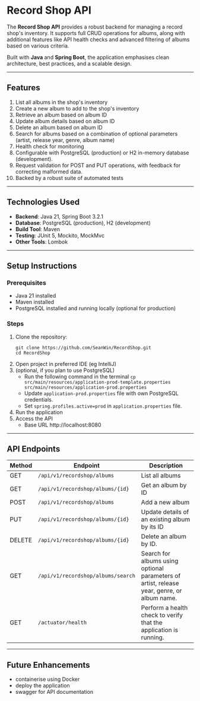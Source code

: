 # Record Shop API

The **Record Shop API** provides a robust backend for managing a record shop's inventory.
It supports full CRUD operations for albums, along with additional features like API health checks and advanced
filtering of albums based on various criteria.

Built with **Java** and **Spring Boot**, the application emphasises clean architecture,
best practices, and a scalable design.


---

## Features
1. List all albums in the shop's inventory
2. Create a new album to add to the shop's inventory
3. Retrieve an album based on album ID
4. Update album details based on album ID
5. Delete an album based on album ID
6. Search for albums based on a combination of optional parameters (artist, release year, genre, album name)
7. Health check for monitoring
8. Configurable with PostgreSQL (production) or H2 in-memory database (development).
9. Request validation for POST and PUT operations, with feedback for correcting malformed data.
10. Backed by a robust suite of automated tests

---

## Technologies Used
- **Backend**: Java 21, Spring Boot 3.2.1
- **Database**: PostgreSQL (production), H2 (development)
- **Build Tool**: Maven
- **Testing**: JUnit 5, Mockito, MockMvc
- **Other Tools**: Lombok

---

## Setup Instructions

### Prerequisites
- Java 21 installed
- Maven installed
- PostgreSQL installed and running locally (optional for production)

### Steps
1. Clone the repository:
   ```
   git clone https://github.com/SeanWin/RecordShop.git
   cd RecordShop
   ```
2. Open project in preferred IDE (eg IntelliJ)
3. (optional, if you plan to use PostgreSQL) 
   - Run the following command in the terminal `cp src/main/resources/application-prod-template.properties src/main/resources/application-prod.properties`
   - Update `application-prod.properties` file with own PostgreSQL credentials.
   -  Set `spring.profiles.active=prod` in `application.properties` file.
4. Run the application
5. Access the API
   - Base URL  http://localhost:8080

---
## API Endpoints


| Method | Endpoint                           | Description                                                                                |
|--------|------------------------------------|--------------------------------------------------------------------------------------------|
| GET    | `/api/v1/recordshop/albums`        | List all albums                                                                            |
| GET    | `/api/v1/recordshop/albums/{id}`   | Get an album by ID                                                                         |
| POST   | `/api/v1/recordshop/albums`        | Add a new album                                                                            |
| PUT    | `/api/v1/recordshop/albums/{id}`   | Update details of an existing album by its ID                                              |
| DELETE | `/api/v1/recordshop/albums/{id}`   | Delete an album by ID.                                                                     |
| GET    | `/api/v1/recordshop/albums/search` | Search for albums using optional parameters of artist, release year, genre, or album name. |
| GET    | `/actuator/health`                 | Perform a health check to verify that the application is running.                          | 
 

---
## Future Enhancements
- containerise using Docker
- deploy the application
- swagger for API documentation